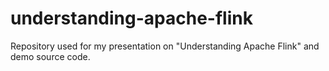 # understanding-apache-flink
Repository used for my presentation on "Understanding Apache Flink" and demo source code.
